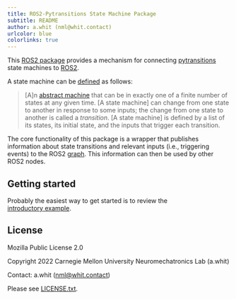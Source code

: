 ```yaml
---
title: ROS2-Pytransitions State Machine Package
subtitle: README
author: a.whit (nml@whit.contact)
urlcolor: blue 
colorlinks: true 
---
```


<!-- License

Copyright 2022 Carnegie Mellon University Neuromechatronics Lab (a.whit)

This Source Code Form is subject to the terms of the Mozilla Public
License, v. 2.0. If a copy of the MPL was not distributed with this
file, You can obtain one at https://mozilla.org/MPL/2.0/.

Contact: a.whit (nml@whit.contact)
-->


This [ROS2 package][ros2_package] provides a mechanism for connecting 
[pytransitions] state machines to [ROS2].

A state machine can be [defined][state_machine] as follows:

> [A]n [abstract machine][abstract_machine] that can be in exactly one of a 
  finite number of states at any given time. [A state machine] can change from 
  one state to another in response to some inputs; the change from one state to 
  another is called a _transition_. [A state machine] is defined by a list of 
  its states, its initial state, and the inputs that trigger each transition.

The core functionality of this package is a wrapper that publishes information 
about state transitions and relevant inputs (i.e., triggering events) to the 
ROS2 [graph][ros_graph]. This information can then be used by other ROS2 nodes.

## Getting started

Probably the easiest way to get started is to review the  
[introductory example](doc/markdown/simple_example.md).

## License

Mozilla Public License 2.0

Copyright 2022 Carnegie Mellon University Neuromechatronics Lab (a.whit)

Contact: a.whit (nml@whit.contact)

Please see [LICENSE.txt](./LICENSE.txt).

[ROS2]: https://docs.ros.org/en/humble/index.html

[ros2_package]: https://docs.ros.org/en/humble/Tutorials/Beginner-Client-Libraries/Creating-Your-First-ROS2-Package.html#what-is-a-ros-2-package

[pytransitions]: https://pypi.org/project/transitions/

[state_machine]: https://en.wikipedia.org/wiki/Finite-state_machine

[ros_graph]: https://docs.ros.org/en/humble/Tutorials/Understanding-ROS2-Nodes.html#the-ros-2-graph

[abstract_machine]: https://en.wikipedia.org/wiki/Abstract_machine

